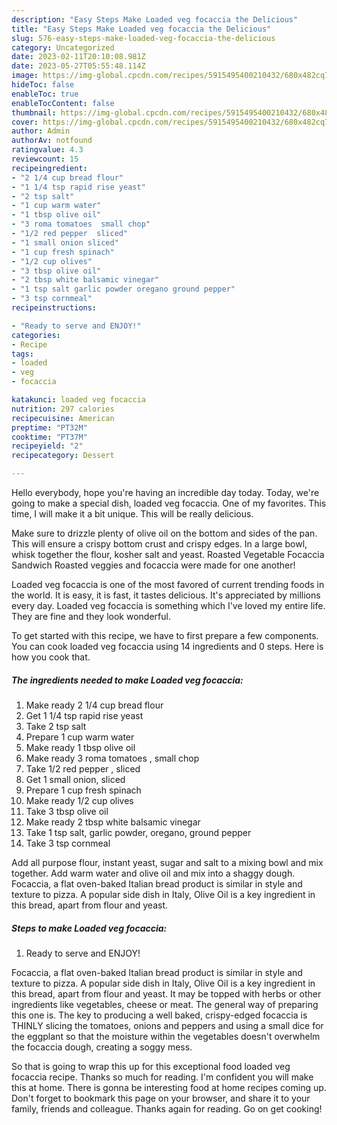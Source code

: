 ```yaml
---
description: "Easy Steps Make Loaded veg focaccia the Delicious"
title: "Easy Steps Make Loaded veg focaccia the Delicious"
slug: 576-easy-steps-make-loaded-veg-focaccia-the-delicious
category: Uncategorized
date: 2023-02-11T20:10:08.981Z
date: 2023-05-27T05:55:48.114Z
image: https://img-global.cpcdn.com/recipes/5915495400210432/680x482cq70/loaded-veg-focaccia-recipe-main-photo.jpg
hideToc: false
enableToc: true
enableTocContent: false
thumbnail: https://img-global.cpcdn.com/recipes/5915495400210432/680x482cq70/loaded-veg-focaccia-recipe-main-photo.jpg
cover: https://img-global.cpcdn.com/recipes/5915495400210432/680x482cq70/loaded-veg-focaccia-recipe-main-photo.jpg
author: Admin
authorAv: notfound
ratingvalue: 4.3
reviewcount: 15
recipeingredient:
- "2 1/4 cup bread flour"
- "1 1/4 tsp rapid rise yeast"
- "2 tsp salt"
- "1 cup warm water"
- "1 tbsp olive oil"
- "3 roma tomatoes  small chop"
- "1/2 red pepper  sliced"
- "1 small onion sliced"
- "1 cup fresh spinach"
- "1/2 cup olives"
- "3 tbsp olive oil"
- "2 tbsp white balsamic vinegar"
- "1 tsp salt garlic powder oregano ground pepper"
- "3 tsp cornmeal"
recipeinstructions:

- "Ready to serve and ENJOY!"
categories:
- Recipe
tags:
- loaded
- veg
- focaccia

katakunci: loaded veg focaccia 
nutrition: 297 calories
recipecuisine: American
preptime: "PT32M"
cooktime: "PT37M"
recipeyield: "2"
recipecategory: Dessert

---
```



Hello everybody, hope you're having an incredible day today. Today, we're going to make a special dish, loaded veg focaccia. One of my favorites. This time, I will make it a bit unique. This will be really delicious.

Make sure to drizzle plenty of olive oil on the bottom and sides of the pan. This will ensure a crispy bottom crust and crispy edges. In a large bowl, whisk together the flour, kosher salt and yeast. Roasted Vegetable Focaccia Sandwich Roasted veggies and focaccia were made for one another!

Loaded veg focaccia is one of the most favored of current trending foods in the world. It is easy, it is fast, it tastes delicious. It's appreciated by millions every day. Loaded veg focaccia is something which I've loved my entire life. They are fine and they look wonderful.


To get started with this recipe, we have to first prepare a few components. You can cook loaded veg focaccia using 14 ingredients and 0 steps. Here is how you cook that.

<!--inarticleads1-->

##### The ingredients needed to make Loaded veg focaccia:

1. Make ready 2 1/4 cup bread flour
1. Get 1 1/4 tsp rapid rise yeast
1. Take 2 tsp salt
1. Prepare 1 cup warm water
1. Make ready 1 tbsp olive oil
1. Make ready 3 roma tomatoes , small chop
1. Take 1/2 red pepper , sliced
1. Get 1 small onion, sliced
1. Prepare 1 cup fresh spinach
1. Make ready 1/2 cup olives
1. Take 3 tbsp olive oil
1. Make ready 2 tbsp white balsamic vinegar
1. Take 1 tsp salt, garlic powder, oregano, ground pepper
1. Take 3 tsp cornmeal


Add all purpose flour, instant yeast, sugar and salt to a mixing bowl and mix together. Add warm water and olive oil and mix into a shaggy dough. Focaccia, a flat oven-baked Italian bread product is similar in style and texture to pizza. A popular side dish in Italy, Olive Oil is a key ingredient in this bread, apart from flour and yeast. 

<!--inarticleads2-->

##### Steps to make Loaded veg focaccia:


1. Ready to serve and ENJOY!

Focaccia, a flat oven-baked Italian bread product is similar in style and texture to pizza. A popular side dish in Italy, Olive Oil is a key ingredient in this bread, apart from flour and yeast. It may be topped with herbs or other ingredients like vegetables, cheese or meat. The general way of preparing this one is. The key to producing a well baked, crispy-edged focaccia is THINLY slicing the tomatoes, onions and peppers and using a small dice for the eggplant so that the moisture within the vegetables doesn&#39;t overwhelm the focaccia dough, creating a soggy mess. 

So that is going to wrap this up for this exceptional food loaded veg focaccia recipe. Thanks so much for reading. I'm confident you will make this at home. There is gonna be interesting food at home recipes coming up. Don't forget to bookmark this page on your browser, and share it to your family, friends and colleague. Thanks again for reading. Go on get cooking!
